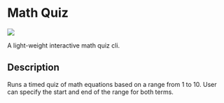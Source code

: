 # Math Quiz
![](https://img.shields.io/badge/build-stable-brightgreen.png) 

A light-weight interactive math quiz cli.

## Description
Runs a timed quiz of math equations based on a range from 1 to 10. User can specify the start and end of the range for both terms.
